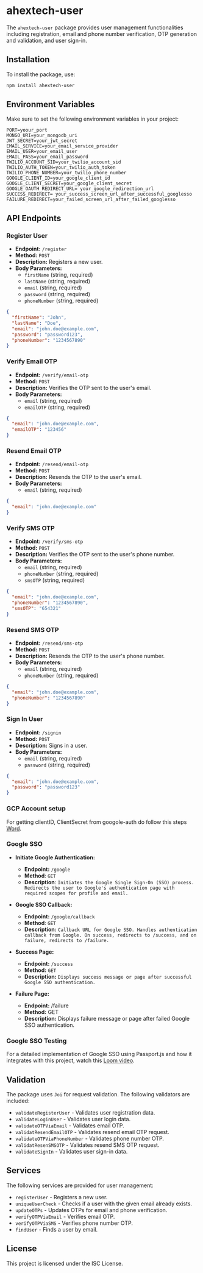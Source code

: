 
# ahextech-user

The `ahextech-user` package provides user management functionalities including registration, email and phone number verification, OTP generation and validation, and user sign-in.

## Installation

To install the package, use:

```bash
npm install ahextech-user
```

## Environment Variables

Make sure to set the following environment variables in your project:

```env
PORT=yoour_port
MONGO_URI=your_mongodb_uri
JWT_SECRET=your_jwt_secret
EMAIL_SERVICE=your_email_service_provider
EMAIL_USER=your_email_user
EMAIL_PASS=your_email_password
TWILIO_ACCOUNT_SID=your_twilio_account_sid
TWILIO_AUTH_TOKEN=your_twilio_auth_token
TWILIO_PHONE_NUMBER=your_twilio_phone_number
GOOGLE_CLIENT_ID=your_google_client_id
GOOGLE_CLIENT_SECRET=your_google_client_secret
GOOGLE_OAUTH_REDIRECT_URL= your_google_redirection_url
SUCCESS_REDIRECT= your_success_screen_url_after_successful_googlesso
FAILURE_REDIRECT=your_failed_screen_url_after_failed_googlesso
```

## API Endpoints

### Register User

- **Endpoint:** `/register`
- **Method:** `POST`
- **Description:** Registers a new user.
- **Body Parameters:**
  - `firstName` (string, required)
  - `lastName` (string, required)
  - `email` (string, required)
  - `password` (string, required)
  - `phoneNumber` (string, required)

```json
{
  "firstName": "John",
  "lastName": "Doe",
  "email": "john.doe@example.com",
  "password": "password123",
  "phoneNumber": "1234567890"
}
```

### Verify Email OTP

- **Endpoint:** `/verify/email-otp`
- **Method:** `POST`
- **Description:** Verifies the OTP sent to the user's email.
- **Body Parameters:**
  - `email` (string, required)
  - `emailOTP` (string, required)

```json
{
  "email": "john.doe@example.com",
  "emailOTP": "123456"
}
```

### Resend Email OTP

- **Endpoint:** `/resend/email-otp`
- **Method:** `POST`
- **Description:** Resends the OTP to the user's email.
- **Body Parameters:**
  - `email` (string, required)

```json
{
  "email": "john.doe@example.com"
}
```

### Verify SMS OTP

- **Endpoint:** `/verify/sms-otp`
- **Method:** `POST`
- **Description:** Verifies the OTP sent to the user's phone number.
- **Body Parameters:**
  - `email` (string, required)
  - `phoneNumber` (string, required)
  - `smsOTP` (string, required)

```json
{
  "email": "john.doe@example.com",
  "phoneNumber": "1234567890",
  "smsOTP": "654321"
}
```

### Resend SMS OTP

- **Endpoint:** `/resend/sms-otp`
- **Method:** `POST`
- **Description:** Resends the OTP to the user's phone number.
- **Body Parameters:**
  - `email` (string, required)
  - `phoneNumber` (string, required)

```json
{
  "email": "john.doe@example.com",
  "phoneNumber": "1234567890"
}
```

### Sign In User

- **Endpoint:** `/signin`
- **Method:** `POST`
- **Description:** Signs in a user.
- **Body Parameters:**
  - `email` (string, required)
  - `password` (string, required)

```json
{
  "email": "john.doe@example.com",
  "password": "password123"
}
```
### GCP Account setup 
For getting clientID, ClientSecret from googole-auth do follow this steps [Word](https://docs.google.com/document/d/11pSvp4d3AoU8vtu_K4deTDhRpuLT1A9-oDMIi1tnEfY/edit?usp=sharing).

### Google SSO
- **Initiate Google Authentication:**
    - **Endpoint:** `/google`
    - **Method**: `GET`
    - **Description**: `Initiates the Google Single Sign-On (SSO) process. Redirects the user to Google's authentication page with required scopes for profile and email.`

- **Google SSO Callback:**
    - **Endpoint:** `/google/callback`
    - **Method**: `GET`
    - **Description:** `Callback URL for Google SSO. Handles authentication callback from Google. On success, redirects to /success, and on failure, redirects to /failure.`

- **Success Page:**
    - **Endpoint:** `/success`
    - **Method:** `GET`
    - **Description:** `Displays success message or page after successful Google SSO authentication.`
    
- **Failure Page:**
    - **Endpoint:** /failure
    - **Method:** GET
    - **Description:** Displays failure message or page after failed Google SSO authentication.

### Google SSO Testing

For a detailed implementation of Google SSO using Passport.js and how it integrates with this project, watch this [Loom video](https://www.loom.com/share/a1009acba4fb41088cb1b6953101086e?sid=afa9368d-aeab-4f55-8be3-38b18d475153).

## Validation

The package uses `Joi` for request validation. The following validators are included:

- `validateRegisterUser` - Validates user registration data.
- `validateLoginUser` - Validates user login data.
- `validateOTPViaEmail` - Validates email OTP.
- `validatResendEmailOTP` - Validates resend email OTP request.
- `validateOTPViaPhoneNumber` - Validates phone number OTP.
- `validatResenSMSOTP` - Validates resend SMS OTP request.
- `validateSignIn` - Validates user sign-in data.

## Services

The following services are provided for user management:

- `registerUser` - Registers a new user.
- `uniqueUserCheck` - Checks if a user with the given email already exists.
- `updateOTPs` - Updates OTPs for email and phone verification.
- `verifyOTPViaEmail` - Verifies email OTP.
- `verifyOTPViaSMS` - Verifies phone number OTP.
- `findUser` - Finds a user by email.

## License

This project is licensed under the ISC License.
